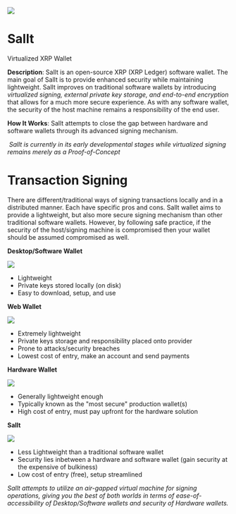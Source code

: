 ![](https://i.ibb.co/sKgtgvc/Screenshot-2023-09-13-at-4-27-40-AM.png)

# Sallt
Virtualized XRP Wallet

**Description**:  Sallt is an open-source XRP (XRP Ledger) software wallet. The main goal of Sallt is to provide enhanced security while maintaining lightweight. Sallt improves on traditional software wallets by introducing *virtualized signing, external private key storage, and end-to-end encryption* that allows for a much more secure experience. As with any software wallet, the security of the host machine remains a responsibility of the end user.



**How It Works**: Sallt attempts to close the gap between hardware and software wallets through its advanced signing mechanism.

‎
*Sallt is currently in its early developmental stages while  virtualized signing remains merely as a Proof-of-Concept*

# Transaction Signing
There are different/traditional ways of signing transactions locally and in a distributed manner. Each have specific pros and cons. Sallt wallet aims to provide a lightweight, but also more secure signing mechanism than other traditional software wallets. However, by following safe practice, if the security of the host/signing machine is compromised then your wallet should be assumed compromised as well.

**Desktop/Software Wallet**

![](https://i.ibb.co/LNtTmxs/normal-signing.jpg)

- Lightweight
- Private keys stored locally (on disk)
- Easy to download, setup, and use

**Web Wallet**

![](https://i.ibb.co/WxB5MBP/web-signing.jpg)

- Extremely lightweight
- Private keys storage and responsibility placed onto provider
- Prone to attacks/security breaches
- Lowest cost of entry, make an account and send payments

**Hardware Wallet**

![](https://i.ibb.co/vHkz7s0/hardware-signing.jpg)

- Generally lightweight enough
- Typically known as the "most secure" production wallet(s)
- High cost of entry, must pay upfront for the hardware solution

**Sallt**

![](https://i.ibb.co/ggf7pgx/sallt-infra.jpg)

- Less Lightweight than a traditional software wallet
- Security lies inbetween a hardware and software wallet (gain security at the expensive of bulkiness)
- Low cost of entry (free), setup streamlined

*Sallt attempts to utilize an air-gapped virtual machine for signing operations, giving you the best of both worlds in terms of ease-of-accessibility of Desktop/Software wallets and security of Hardware wallets.*
